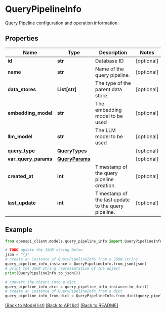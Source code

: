 # QueryPipelineInfo

Query Pipeline configuration and operation information.

## Properties

Name | Type | Description | Notes
------------ | ------------- | ------------- | -------------
**id** | **str** | Database ID | [optional] 
**name** | **str** | Name of the query pipeline. | [optional] 
**data_stores** | **List[str]** | The type of the parent data store. | [optional] 
**embedding_model** | **str** | The embedding model to be used | [optional] 
**llm_model** | **str** | The LLM model to be used | [optional] 
**query_type** | [**QueryTypes**](QueryTypes.md) |  | [optional] 
**var_query_params** | [**QueryParams**](QueryParams.md) |  | [optional] 
**created_at** | **int** | Timestamp of the query pipeline creation. | [optional] 
**last_update** | **int** | Timestamp of the last update to the query pipeline. | [optional] 

## Example

```python
from openapi_client.models.query_pipeline_info import QueryPipelineInfo

# TODO update the JSON string below
json = "{}"
# create an instance of QueryPipelineInfo from a JSON string
query_pipeline_info_instance = QueryPipelineInfo.from_json(json)
# print the JSON string representation of the object
print(QueryPipelineInfo.to_json())

# convert the object into a dict
query_pipeline_info_dict = query_pipeline_info_instance.to_dict()
# create an instance of QueryPipelineInfo from a dict
query_pipeline_info_from_dict = QueryPipelineInfo.from_dict(query_pipeline_info_dict)
```
[[Back to Model list]](../README.md#documentation-for-models) [[Back to API list]](../README.md#documentation-for-api-endpoints) [[Back to README]](../README.md)


